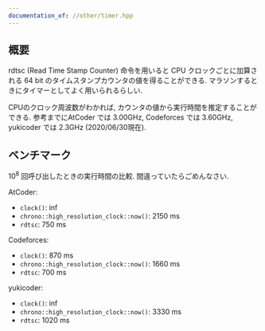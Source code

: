 ```yaml
---
documentation_of: //other/timer.hpp
---
```


## 概要
rdtsc (Read Time Stamp Counter) 命令を用いると CPU クロックごとに加算される 64 bit のタイムスタンプカウンタの値を得ることができる. マラソンするときにタイマーとしてよく用いられるらしい.

CPUのクロック周波数がわかれば, カウンタの値から実行時間を推定することができる. 参考までにAtCoder では 3.00GHz, Codeforces では 3.60GHz, yukicoder では 2.3GHz (2020/06/30現在).

## ベンチマーク
$10^8$ 回呼び出したときの実行時間の比較. 間違っていたらごめんなさい.

AtCoder:

- `clock()`: inf
- `chrono::high_resolution_clock::now()`: 2150 ms
- `rdtsc`: 750 ms

Codeforces:

- `clock()`: 870 ms 
- `chrono::high_resolution_clock::now()`: 1660 ms
- `rdtsc`: 700 ms

yukicoder:

- `clock()`: inf 
- `chrono::high_resolution_clock::now()`: 3330 ms
- `rdtsc`: 1020 ms

